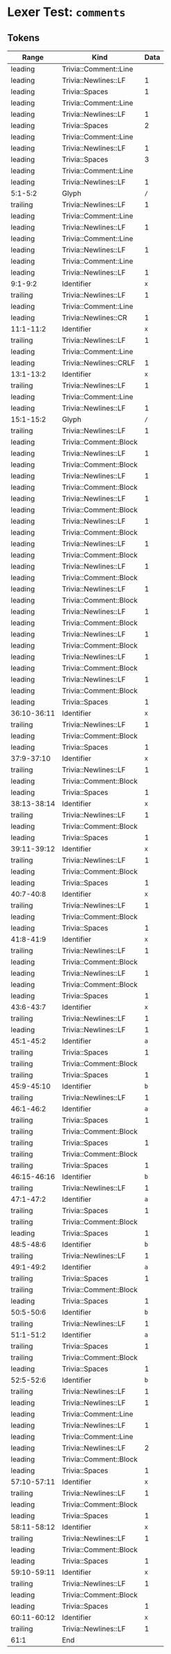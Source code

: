# Lexer Test: `comments`

## Tokens
| Range          | Kind                           | Data                       |
|----------------|--------------------------------|----------------------------|
| leading        | Trivia::Comment::Line          |                            |
| leading        | Trivia::Newlines::LF           | 1                          |
| leading        | Trivia::Spaces                 | 1                          |
| leading        | Trivia::Comment::Line          |                            |
| leading        | Trivia::Newlines::LF           | 1                          |
| leading        | Trivia::Spaces                 | 2                          |
| leading        | Trivia::Comment::Line          |                            |
| leading        | Trivia::Newlines::LF           | 1                          |
| leading        | Trivia::Spaces                 | 3                          |
| leading        | Trivia::Comment::Line          |                            |
| leading        | Trivia::Newlines::LF           | 1                          |
| 5:1-5:2        | Glyph                          | `/`                        |
| trailing       | Trivia::Newlines::LF           | 1                          |
| leading        | Trivia::Comment::Line          |                            |
| leading        | Trivia::Newlines::LF           | 1                          |
| leading        | Trivia::Comment::Line          |                            |
| leading        | Trivia::Newlines::LF           | 1                          |
| leading        | Trivia::Comment::Line          |                            |
| leading        | Trivia::Newlines::LF           | 1                          |
| 9:1-9:2        | Identifier                     | `x`                        |
| trailing       | Trivia::Newlines::LF           | 1                          |
| leading        | Trivia::Comment::Line          |                            |
| leading        | Trivia::Newlines::CR           | 1                          |
| 11:1-11:2      | Identifier                     | `x`                        |
| trailing       | Trivia::Newlines::LF           | 1                          |
| leading        | Trivia::Comment::Line          |                            |
| leading        | Trivia::Newlines::CRLF         | 1                          |
| 13:1-13:2      | Identifier                     | `x`                        |
| trailing       | Trivia::Newlines::LF           | 1                          |
| leading        | Trivia::Comment::Line          |                            |
| leading        | Trivia::Newlines::LF           | 1                          |
| 15:1-15:2      | Glyph                          | `/`                        |
| trailing       | Trivia::Newlines::LF           | 1                          |
| leading        | Trivia::Comment::Block         |                            |
| leading        | Trivia::Newlines::LF           | 1                          |
| leading        | Trivia::Comment::Block         |                            |
| leading        | Trivia::Newlines::LF           | 1                          |
| leading        | Trivia::Comment::Block         |                            |
| leading        | Trivia::Newlines::LF           | 1                          |
| leading        | Trivia::Comment::Block         |                            |
| leading        | Trivia::Newlines::LF           | 1                          |
| leading        | Trivia::Comment::Block         |                            |
| leading        | Trivia::Newlines::LF           | 1                          |
| leading        | Trivia::Comment::Block         |                            |
| leading        | Trivia::Newlines::LF           | 1                          |
| leading        | Trivia::Comment::Block         |                            |
| leading        | Trivia::Newlines::LF           | 1                          |
| leading        | Trivia::Comment::Block         |                            |
| leading        | Trivia::Newlines::LF           | 1                          |
| leading        | Trivia::Comment::Block         |                            |
| leading        | Trivia::Newlines::LF           | 1                          |
| leading        | Trivia::Comment::Block         |                            |
| leading        | Trivia::Newlines::LF           | 1                          |
| leading        | Trivia::Comment::Block         |                            |
| leading        | Trivia::Newlines::LF           | 1                          |
| leading        | Trivia::Comment::Block         |                            |
| leading        | Trivia::Spaces                 | 1                          |
| 36:10-36:11    | Identifier                     | `x`                        |
| trailing       | Trivia::Newlines::LF           | 1                          |
| leading        | Trivia::Comment::Block         |                            |
| leading        | Trivia::Spaces                 | 1                          |
| 37:9-37:10     | Identifier                     | `x`                        |
| trailing       | Trivia::Newlines::LF           | 1                          |
| leading        | Trivia::Comment::Block         |                            |
| leading        | Trivia::Spaces                 | 1                          |
| 38:13-38:14    | Identifier                     | `x`                        |
| trailing       | Trivia::Newlines::LF           | 1                          |
| leading        | Trivia::Comment::Block         |                            |
| leading        | Trivia::Spaces                 | 1                          |
| 39:11-39:12    | Identifier                     | `x`                        |
| trailing       | Trivia::Newlines::LF           | 1                          |
| leading        | Trivia::Comment::Block         |                            |
| leading        | Trivia::Spaces                 | 1                          |
| 40:7-40:8      | Identifier                     | `x`                        |
| trailing       | Trivia::Newlines::LF           | 1                          |
| leading        | Trivia::Comment::Block         |                            |
| leading        | Trivia::Spaces                 | 1                          |
| 41:8-41:9      | Identifier                     | `x`                        |
| trailing       | Trivia::Newlines::LF           | 1                          |
| leading        | Trivia::Comment::Block         |                            |
| leading        | Trivia::Newlines::LF           | 1                          |
| leading        | Trivia::Comment::Block         |                            |
| leading        | Trivia::Spaces                 | 1                          |
| 43:6-43:7      | Identifier                     | `x`                        |
| trailing       | Trivia::Newlines::LF           | 1                          |
| leading        | Trivia::Newlines::LF           | 1                          |
| 45:1-45:2      | Identifier                     | `a`                        |
| trailing       | Trivia::Spaces                 | 1                          |
| trailing       | Trivia::Comment::Block         |                            |
| trailing       | Trivia::Spaces                 | 1                          |
| 45:9-45:10     | Identifier                     | `b`                        |
| trailing       | Trivia::Newlines::LF           | 1                          |
| 46:1-46:2      | Identifier                     | `a`                        |
| trailing       | Trivia::Spaces                 | 1                          |
| trailing       | Trivia::Comment::Block         |                            |
| trailing       | Trivia::Spaces                 | 1                          |
| trailing       | Trivia::Comment::Block         |                            |
| trailing       | Trivia::Spaces                 | 1                          |
| 46:15-46:16    | Identifier                     | `b`                        |
| trailing       | Trivia::Newlines::LF           | 1                          |
| 47:1-47:2      | Identifier                     | `a`                        |
| trailing       | Trivia::Spaces                 | 1                          |
| trailing       | Trivia::Comment::Block         |                            |
| leading        | Trivia::Spaces                 | 1                          |
| 48:5-48:6      | Identifier                     | `b`                        |
| trailing       | Trivia::Newlines::LF           | 1                          |
| 49:1-49:2      | Identifier                     | `a`                        |
| trailing       | Trivia::Spaces                 | 1                          |
| trailing       | Trivia::Comment::Block         |                            |
| leading        | Trivia::Spaces                 | 1                          |
| 50:5-50:6      | Identifier                     | `b`                        |
| trailing       | Trivia::Newlines::LF           | 1                          |
| 51:1-51:2      | Identifier                     | `a`                        |
| trailing       | Trivia::Spaces                 | 1                          |
| trailing       | Trivia::Comment::Block         |                            |
| leading        | Trivia::Spaces                 | 1                          |
| 52:5-52:6      | Identifier                     | `b`                        |
| trailing       | Trivia::Newlines::LF           | 1                          |
| leading        | Trivia::Newlines::LF           | 1                          |
| leading        | Trivia::Comment::Line          |                            |
| leading        | Trivia::Newlines::LF           | 1                          |
| leading        | Trivia::Comment::Line          |                            |
| leading        | Trivia::Newlines::LF           | 2                          |
| leading        | Trivia::Comment::Block         |                            |
| leading        | Trivia::Spaces                 | 1                          |
| 57:10-57:11    | Identifier                     | `x`                        |
| trailing       | Trivia::Newlines::LF           | 1                          |
| leading        | Trivia::Comment::Block         |                            |
| leading        | Trivia::Spaces                 | 1                          |
| 58:11-58:12    | Identifier                     | `x`                        |
| trailing       | Trivia::Newlines::LF           | 1                          |
| leading        | Trivia::Comment::Block         |                            |
| leading        | Trivia::Spaces                 | 1                          |
| 59:10-59:11    | Identifier                     | `x`                        |
| trailing       | Trivia::Newlines::LF           | 1                          |
| leading        | Trivia::Comment::Block         |                            |
| leading        | Trivia::Spaces                 | 1                          |
| 60:11-60:12    | Identifier                     | `x`                        |
| trailing       | Trivia::Newlines::LF           | 1                          |
| 61:1           | End                            |                            |
